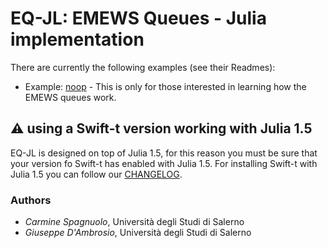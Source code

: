 # EQ-JL: EMEWS Queues - Julia implementation

There are currently the following examples (see their Readmes):

- Example: [noop](example/noop) - This is only for those interested in learning how the EMEWS queues work.

## ⚠️ using a Swift-t version working with Julia 1.5

EQ-JL is designed on top of Julia 1.5, for this reason you must be sure that your version fo Swift-t has enabled with Julia 1.5. For installing Swift-t with Julia 1.5 you can follow our [CHANGELOG](CHANGELOG).  
### Authors

- _Carmine Spagnuolo_, Università degli Studi di Salerno
- _Giuseppe D'Ambrosio_, Università degli Studi di Salerno
